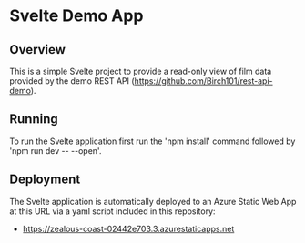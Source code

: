 # Svelte Demo App

## Overview
This is a simple Svelte project to provide a read-only view of film data provided by the demo REST API (https://github.com/Birch101/rest-api-demo).

## Running
To run the Svelte application first run the 'npm install' command followed by 'npm run dev -- --open'.

## Deployment
The Svelte application is automatically deployed to an Azure Static Web App at this URL via a yaml script included in this repository:

- https://zealous-coast-02442e703.3.azurestaticapps.net